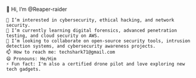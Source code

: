 👋 Hi, I’m @Reaper-raider

    👀 I’m interested in cybersecurity, ethical hacking, and network security.
    🌱 I’m currently learning digital forensics, advanced penetration testing, and cloud security on AWS.
    💞️ I’m looking to collaborate on open-source security tools, intrusion detection systems, and cybersecurity awareness projects.
    📫 How to reach me: techshark71@gmail.com
    😄 Pronouns: He/Him
    ⚡ Fun fact: I'm also a certified drone pilot and love exploring new tech gadgets.

